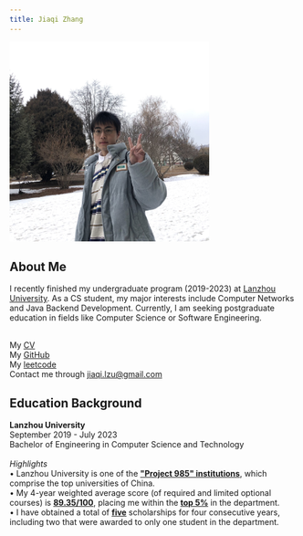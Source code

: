 ```yaml
---
title: Jiaqi Zhang
---
```

<img src="img/personal_image.JPG" height="350px" width="350px" alt="image unavailable">


<div class="content">

<div class="about_me">
    <h2>About Me</h2>
    <p style="margin-top: 0">
    I recently finished my undergraduate program (2019-2023) at <a href="https://en.lzu.edu.cn/">Lanzhou University</a>.
    As a CS student, my major interests include Computer Networks and Java Backend Development.
    Currently, I am seeking postgraduate education in fields like Computer Science or Software Engineering.
    </p>
    <br>
    My <a href="#">CV</a> <br>
    My <a href="https://github.com/JerryOops">GitHub</a> <br>
    My <a href="https://leetcode.cn/u/jerryoops-f/">leetcode</a> <br>
    Contact me through <a href="mailto:jiaqi.lzu@gmail.com">jiaqi.lzu@gmail.com</a> <br>
</div>

<div class="education_background">
    <h2>Education Background</h2>
    <strong>Lanzhou University</strong> <br>
    September 2019 - July 2023 <br>
    Bachelor of Engineering in Computer Science and Technology <br> <br>
    <i>Highlights</i> <br>
    • Lanzhou University is one of the <b><u>"Project 985" institutions</u></b>, which comprise the top universities of China.  <br>
    • My 4-year weighted average score (of required and limited optional courses) is <b><u>89.35/100</u></b>, placing me within the <b><u>top 5%</u></b> in the department. <br>
    • I have obtained a total of <b><u>five</u></b> scholarships for four consecutive years, including two that were awarded to only one student in the department.
</div>

</div>

